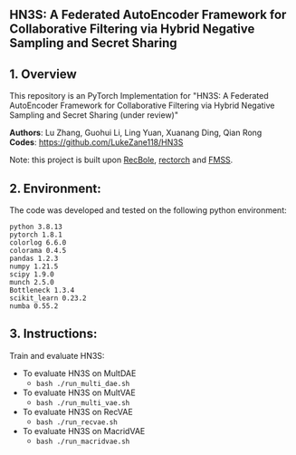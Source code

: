 ## HN3S: A Federated AutoEncoder Framework for Collaborative Filtering via Hybrid Negative Sampling and Secret Sharing

## 1. Overview
This repository is an PyTorch Implementation for "HN3S: A Federated AutoEncoder Framework for Collaborative Filtering via Hybrid Negative Sampling and Secret Sharing (under review)"

**Authors**: Lu Zhang, Guohui Li, Ling Yuan, Xuanang Ding, Qian Rong \
**Codes**: https://github.com/LukeZane118/HN3S

Note: this project is built upon [RecBole](https://github.com/RUCAIBox/RecBole), [rectorch](https://github.com/makgyver/rectorch) and [FMSS](https://github.com/LachlanLin/FMSS).

<a name="Environment"/>

## 2. Environment:

The code was developed and tested on the following python environment: 
```
python 3.8.13
pytorch 1.8.1
colorlog 6.6.0
colorama 0.4.5
pandas 1.2.3
numpy 1.21.5
scipy 1.9.0
munch 2.5.0
Bottleneck 1.3.4
scikit_learn 0.23.2
numba 0.55.2
```
<a name="instructions"/>

## 3. Instructions:

Train and evaluate HN3S:

- To evaluate HN3S on MultDAE
  - `bash ./run_multi_dae.sh`
- To evaluate HN3S on MultVAE
  - `bash ./run_multi_vae.sh`
- To evaluate HN3S on RecVAE
  - `bash ./run_recvae.sh`
- To evaluate HN3S on MacridVAE
  - `bash ./run_macridvae.sh`

<a name="citation"/>
